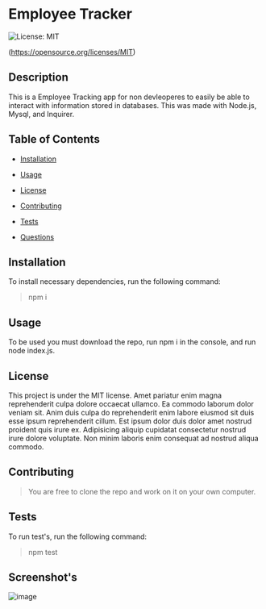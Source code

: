 

# Employee Tracker

![License: MIT](https://img.shields.io/badge/License-MIT-blue.svg)

(https://opensource.org/licenses/MIT)

## Description
This is a Employee Tracking app for non devleoperes to easily be able to interact with information stored in databases. This was made with Node.js, Mysql, and Inquirer.

## Table of Contents

* [Installation](#installation)

* [Usage](#usage)
         
 * [License](#license)
        
* [Contributing](#contributing)
         
 * [Tests](#tests) 
         
* [Questions](#questions) 

## Installation

To install necessary dependencies, run the following command:

> npm i

## Usage

To be used you must download the repo, run npm i in the console, and run node index.js.

## License

This project is under the MIT license.
Amet pariatur enim magna reprehenderit culpa dolore occaecat ullamco. Ea commodo laborum dolor veniam sit. Anim duis culpa do reprehenderit enim labore eiusmod sit duis esse ipsum reprehenderit cillum. Est ipsum dolor duis dolor amet nostrud proident quis irure ex. Adipisicing aliquip cupidatat consectetur nostrud irure dolore voluptate. Non minim laboris enim consequat ad nostrud aliqua commodo.
## Contributing
        
> You are free to clone the repo and work on it on your own computer.

## Tests

To run test's, run the following command:

> npm test


## Screenshot's

![image](https://user-images.githubusercontent.com/70404735/96057020-03e13800-0e56-11eb-898b-bd964e0a62f5.png)
